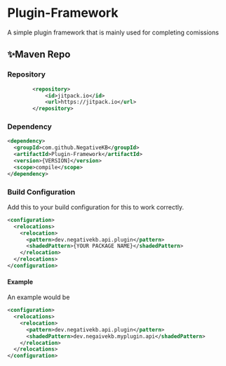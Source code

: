 # Plugin-Framework
A simple plugin framework that is mainly used for completing comissions


## ✨Maven Repo

### Repository

```xml
        <repository>
            <id>jitpack.io</id>
            <url>https://jitpack.io</url>
        </repository>
```

### Dependency

```xml
<dependency>
  <groupId>com.github.NegativeKB</groupId>
  <artifactId>Plugin-Framework</artifactId>
  <version>{VERSION]</version>
  <scope>compile</scope>
</dependency>
```

### Build Configuration
Add this to your build configuration for this to work correctly.
```xml
<configuration>
  <relocations>
    <relocation>
      <pattern>dev.negativekb.api.plugin</pattern>
      <shadedPattern>{YOUR PACKAGE NAME}</shadedPattern>
    </relocation>
  </relocations>
</configuration>
```

#### Example
An example would be
```xml
<configuration>
  <relocations>
    <relocation>
      <pattern>dev.negativekb.api.plugin</pattern>
      <shadedPattern>dev.negaivekb.myplugin.api</shadedPattern>
    </relocation>
  </relocations>
</configuration>
```
